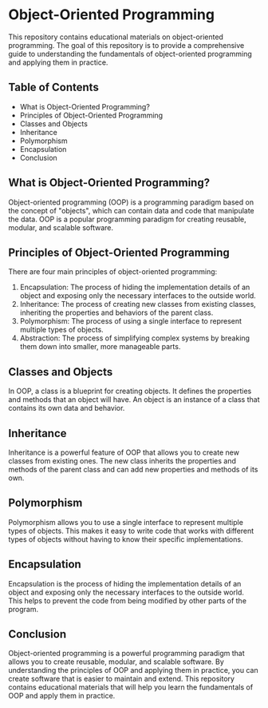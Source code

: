 # Object-Oriented Programming
This repository contains educational materials on object-oriented programming. The goal of this repository is to provide a comprehensive guide to understanding the fundamentals of object-oriented programming and applying them in practice.

## Table of Contents
* What is Object-Oriented Programming?
* Principles of Object-Oriented Programming
* Classes and Objects
* Inheritance
* Polymorphism
* Encapsulation
* Conclusion

## What is Object-Oriented Programming?
Object-oriented programming (OOP) is a programming paradigm based on the concept of "objects", which can contain data and code that manipulate the data. OOP is a popular programming paradigm for creating reusable, modular, and scalable software.

## Principles of Object-Oriented Programming
There are four main principles of object-oriented programming:

1. Encapsulation: The process of hiding the implementation details of an object and exposing only the necessary interfaces to the outside world.
2. Inheritance: The process of creating new classes from existing classes, inheriting the properties and behaviors of the parent class.
3. Polymorphism: The process of using a single interface to represent multiple types of objects.
4. Abstraction: The process of simplifying complex systems by breaking them down into smaller, more manageable parts.
## Classes and Objects
In OOP, a class is a blueprint for creating objects. It defines the properties and methods that an object will have. An object is an instance of a class that contains its own data and behavior.

## Inheritance
Inheritance is a powerful feature of OOP that allows you to create new classes from existing ones. The new class inherits the properties and methods of the parent class and can add new properties and methods of its own.

## Polymorphism
Polymorphism allows you to use a single interface to represent multiple types of objects. This makes it easy to write code that works with different types of objects without having to know their specific implementations.

## Encapsulation
Encapsulation is the process of hiding the implementation details of an object and exposing only the necessary interfaces to the outside world. This helps to prevent the code from being modified by other parts of the program.

## Conclusion
Object-oriented programming is a powerful programming paradigm that allows you to create reusable, modular, and scalable software. By understanding the principles of OOP and applying them in practice, you can create software that is easier to maintain and extend. This repository contains educational materials that will help you learn the fundamentals of OOP and apply them in practice.
